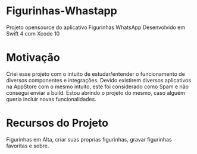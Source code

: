 # Figurinhas-Whastapp
Projeto opensource do aplicativo Figurinhas WhatsApp
Desenvolvido em Swift 4 com Xcode 10

# Motivação
Criei esse projeto com o intuito de estudar/entender o funcionamento de diversos componentes e integrações. 
Devido existirem diversos aplicativos na AppStore com o mesmo intuito, este foi considerado como Spam e não consegui enviar a build. 
Estou abrindo o projeto do mesmo, caso alguém queria incluir novas funcionalidades. 

# Recursos do Projeto
Figurinhas em Alta, criar suas proprias figurinhas, gravar figurinhas favoritas e sobre.

